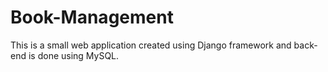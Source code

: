 # Book-Management
This is a small web application created using Django framework and back-end is done using MySQL.
